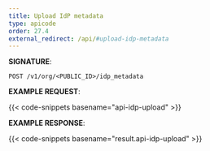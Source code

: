 ```yaml
---
title: Upload IdP metadata
type: apicode
order: 27.4
external_redirect: /api/#upload-idp-metadata
---
```


**SIGNATURE**:

`POST /v1/org/<PUBLIC_ID>/idp_metadata`

**EXAMPLE REQUEST**:

{{< code-snippets basename="api-idp-upload" >}}

**EXAMPLE RESPONSE**:

{{< code-snippets basename="result.api-idp-upload" >}}

